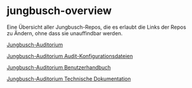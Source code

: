 # jungbusch-overview
Eine Übersicht aller Jungbusch-Repos, die es erlaubt die Links der Repos zu Ändern, ohne dass sie unauffindbar werden.

[Jungbusch-Auditorium](https://github.com/Jungbusch-Softwareschmiede/jungbusch-auditorium)

[Jungbusch-Auditorium Audit-Konfigurationsdateien](https://github.com/Jungbusch-Softwareschmiede/jungbusch-audits)

[Jungbusch-Auditorium Benutzerhandbuch](https://github.com/Jungbusch-Softwareschmiede/jungbusch-manual)

[Jungbusch-Auditorium Technische Dokumentation](https://github.com/Jungbusch-Softwareschmiede/jungbusch-documentation)
